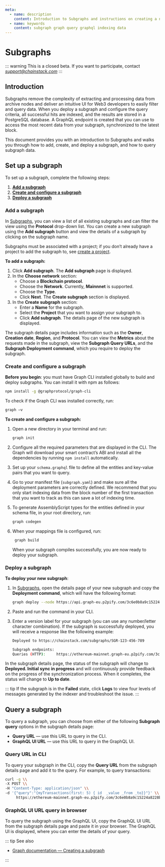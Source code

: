 ```yaml
---
meta:
  - name: description
    content: Introduction to Subgraphs and instructions on creating a new subgraph and querying.
  - name: keywords
    content: subgraph graph query graphql indexing data
---
```


# Subgraphs

::: warning
This is a closed beta. If you want to participate, contact *support@chainstack.com*
:::

## Introduction

Subgraphs remove the complexity of extracting and processing data from archive nodes and deliver an intuitive UI for Web3 developers to easily filter and query data. When you deploy a subgraph and configure the query criteria, all successful hits are indexed, and the results are stored in a PostgreSQL database. A GraphQL endpoint is created that you can use to access the most recent data from your subgraph, synchronized to the latest block.

This document provides you with an introduction to Subgraphs and walks you through how to add, create, and deploy a subgraph, and how to query subgraph data.

## Set up a subgraph

To set up a subgraph, complete the following steps:

1. [**Add a subgraph**](./subgraphs.md#add-a-subgraph)
1. [**Create and configure a subgraph**](./subgraphs.md#create-and-configure-a-subgraph)
1. [**Deploy a subgraph**](./subgraphs.md#deploy-a-subgraph)

### Add a subgraph

In <a href="https://console.chainstack.com/subgraphs" target="_blank">Subgraphs</a>, you can view a list of all existing subgraphs and can filter the view using the **Protocol** drop-down list. You can create a new subgraph using the **Add subgraph** button and view the details of a subgraph by clicking on the subgraph name.

Subgraphs must be associated with a project; if you don’t already have a project to add the subgraph to, see [create a project](/platform/create-a-project).

**To add a subgraph:**

1. Click **Add subgraph**. The **Add subgraph** page is displayed.
1. In the **Choose network** section:
   * Choose a **Blockchain protocol**.
   * Choose the **Network**. Currently, **Mainnnet** is supported.
   * Choose the **Type**.
   * Click **Next**. The **Create subgraph** section is displayed.
1. In the **Create subgraph** section:
     * Enter a **Name** for the subgraph.
     * Select the **Project** that you want to assign your subgraph to. 
     * Click **Add subgraph**. The details page of the new subgraph is displayed.
  
The subgraph details page includes information such as the **Owner**, **Creation date**, **Region**, and **Protocol**. You can view the **Metrics** about the requests made in the subgraph, view the **Subgraph Query URLs**, and the **Subgraph Deployment command**, which you require to deploy the subgraph.

### Create and configure a subgraph

**Before you begin**: you must have Graph CLI installed globally to build and deploy subgraphs. You can install it with npm as follows:

``` sh
npm install -g @graphprotocol/graph-cli
```

To check if the Graph CLI was installed correctly, run:

``` sh
graph –v
```

**To create and configure a subgraph:**

1. Open a new directory in your terminal and run:

    ``` sh
    graph init
    ```

1. Configure all the required parameters that are displayed in the CLI. The Graph will download your smart contract’s ABI and install all the dependencies by running `npm install` automatically.
1. Set up your `schema.graphql` file to define all the entities and key-value pairs that you want to query.
1. Go to your manifest file (`subgraph.yaml`) and make sure all the deployment parameters are correctly defined. We recommend that you only start indexing data from the block number of the first transaction that you want to track as this can save a lot of indexing time.
1. To generate AssemblyScript types for the entities defined in your schema file, in your root directory, run:

    ``` sh
    graph codegen
    ```

1. When your mappings file is configured, run:

   ``` sh
    graph build
    ```

    When your subgraph compiles successfully, you are now ready to deploy your subgraph.

### Deploy a subgraph

**To deploy your new subgraph**:

1. In <a href="https://console.chainstack.com/subgraphs" target="_blank">Subgraphs</a>, open the details page of your new subgraph and copy the **Deployment command**, which will have the following format:

    ``` sh
    graph deploy --node https://api.graph-eu.p2pify.com/3c6e0b8a9c15224a8228b9a98ca1531d/deploy --ipfs https://api.graph-eu.p2pify.com/3c6e0b8a9c15224a8228b9a98ca1531d/ipfs my_subgraph_v1_0
    ```

1. Paste and run the command in your CLI.
1. Enter a version label for your subgraph (you can use any number/letter character combination). If the subgraph is successfully deployed, you will receive a response like the following example:

    ``` sh
    Deployed to https://chainstack.com/subgraphs/SGR-123-456-789

    Subgraph endpoints:
    Queries (HTTP):     https://ethereum-mainnet.graph-eu.p2pify.com/3c6e0b8a9c15224a8228b9a98ca1531d/my_subgraph_v1_0
    ```

In the subgraph details page, the status of the subgraph will change to **Deployed. Initial sync in progress** and will continuously provide feedback on the progress of the synchronization process. When it completes, the status will change to **Up to date**.

::: tip
If the subgraph is in the **Failed** state, click **Logs** to view four levels of messages generated by the indexer and troubleshoot the issue.
:::

## Query a subgraph

To query a subgraph, you can choose from either of the following **Subgraph query** options in the subgraph details page:

* **Query URL** — use this URL to query in the CLI.
* **GraphQL UI URL** — use this URL to query in the GraphQL UI.

### Query URL in CLI

To query your subgraph in the CLI, copy the **Query URL** from the subgraph details page and add it to the query. For example, to query transactions:

``` sh
curl -g \\
-X POST \\
-H "Content-Type: application/json" \\
-d '{"query":"{myTransactions(first: 5) { id  _value _from _to}}"}' \\
     https://ethereum-mainnet.graph-eu.p2pify.com/3c6e0b8a9c15224a8228b9a98ca1531d/my_subgraph_v1_0
```

### GraphQL UI URL query in browser

To query the subgraph using the GraphQL UI, copy the GraphQL UI URL from the subgraph details page and paste it in your browser. The GraphQL UI is displayed, where you can enter the details of your query.

::: tip See also

* [Graph documentation — Creating a subgraph](https://thegraph.com/docs/en/developing/creating-a-subgraph/)

:::
